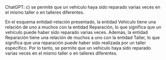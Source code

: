 ChatGPT:
c) se permite que un vehículo haya sido reparado varias veces en el mismo taller o en talleres diferentes.

En el esquema entidad-relación presentado, la entidad Vehículo tiene una relación de uno a muchos con la entidad Reparación, lo que significa que un vehículo puede haber sido reparado varias veces. Además, la entidad Reparación tiene una relación de muchos a uno con la entidad Taller, lo que significa que una reparación puede haber sido realizada por un taller específico. Por lo tanto, se permite que un vehículo haya sido reparado varias veces en el mismo taller o en talleres diferentes.